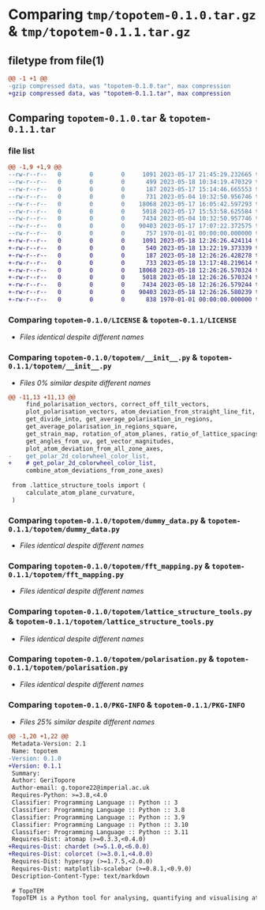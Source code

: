 # Comparing `tmp/topotem-0.1.0.tar.gz` & `tmp/topotem-0.1.1.tar.gz`

## filetype from file(1)

```diff
@@ -1 +1 @@
-gzip compressed data, was "topotem-0.1.0.tar", max compression
+gzip compressed data, was "topotem-0.1.1.tar", max compression
```

## Comparing `topotem-0.1.0.tar` & `topotem-0.1.1.tar`

### file list

```diff
@@ -1,9 +1,9 @@
--rw-r--r--   0        0        0     1091 2023-05-17 21:45:29.232665 topotem-0.1.0/LICENSE
--rw-r--r--   0        0        0      499 2023-05-18 10:34:19.470329 topotem-0.1.0/pyproject.toml
--rw-r--r--   0        0        0      187 2023-05-17 15:14:46.665553 topotem-0.1.0/README.md
--rw-r--r--   0        0        0      731 2023-05-04 10:32:50.956746 topotem-0.1.0/topotem/__init__.py
--rw-r--r--   0        0        0    18068 2023-05-17 16:05:42.597293 topotem-0.1.0/topotem/dummy_data.py
--rw-r--r--   0        0        0     5018 2023-05-17 15:53:58.625584 topotem-0.1.0/topotem/fft_mapping.py
--rw-r--r--   0        0        0     7434 2023-05-04 10:32:50.957746 topotem-0.1.0/topotem/lattice_structure_tools.py
--rw-r--r--   0        0        0    90403 2023-05-17 17:07:22.372575 topotem-0.1.0/topotem/polarisation.py
--rw-r--r--   0        0        0      757 1970-01-01 00:00:00.000000 topotem-0.1.0/PKG-INFO
+-rw-r--r--   0        0        0     1091 2023-05-18 12:26:26.424114 topotem-0.1.1/LICENSE
+-rw-r--r--   0        0        0      540 2023-05-18 13:22:19.373339 topotem-0.1.1/pyproject.toml
+-rw-r--r--   0        0        0      187 2023-05-18 12:26:26.428278 topotem-0.1.1/README.md
+-rw-r--r--   0        0        0      733 2023-05-18 13:17:48.219614 topotem-0.1.1/topotem/__init__.py
+-rw-r--r--   0        0        0    18068 2023-05-18 12:26:26.570324 topotem-0.1.1/topotem/dummy_data.py
+-rw-r--r--   0        0        0     5018 2023-05-18 12:26:26.570324 topotem-0.1.1/topotem/fft_mapping.py
+-rw-r--r--   0        0        0     7434 2023-05-18 12:26:26.579244 topotem-0.1.1/topotem/lattice_structure_tools.py
+-rw-r--r--   0        0        0    90403 2023-05-18 12:26:26.580239 topotem-0.1.1/topotem/polarisation.py
+-rw-r--r--   0        0        0      838 1970-01-01 00:00:00.000000 topotem-0.1.1/PKG-INFO
```

### Comparing `topotem-0.1.0/LICENSE` & `topotem-0.1.1/LICENSE`

 * *Files identical despite different names*

### Comparing `topotem-0.1.0/topotem/__init__.py` & `topotem-0.1.1/topotem/__init__.py`

 * *Files 0% similar despite different names*

```diff
@@ -11,13 +11,13 @@
     find_polarisation_vectors, correct_off_tilt_vectors,
     plot_polarisation_vectors, atom_deviation_from_straight_line_fit,
     get_divide_into, get_average_polarisation_in_regions,
     get_average_polarisation_in_regions_square,
     get_strain_map, rotation_of_atom_planes, ratio_of_lattice_spacings,
     get_angles_from_uv, get_vector_magnitudes,
     plot_atom_deviation_from_all_zone_axes,
-    get_polar_2d_colorwheel_color_list,
+    # get_polar_2d_colorwheel_color_list,
     combine_atom_deviations_from_zone_axes)
 
 from .lattice_structure_tools import (
     calculate_atom_plane_curvature,
 )
```

### Comparing `topotem-0.1.0/topotem/dummy_data.py` & `topotem-0.1.1/topotem/dummy_data.py`

 * *Files identical despite different names*

### Comparing `topotem-0.1.0/topotem/fft_mapping.py` & `topotem-0.1.1/topotem/fft_mapping.py`

 * *Files identical despite different names*

### Comparing `topotem-0.1.0/topotem/lattice_structure_tools.py` & `topotem-0.1.1/topotem/lattice_structure_tools.py`

 * *Files identical despite different names*

### Comparing `topotem-0.1.0/topotem/polarisation.py` & `topotem-0.1.1/topotem/polarisation.py`

 * *Files identical despite different names*

### Comparing `topotem-0.1.0/PKG-INFO` & `topotem-0.1.1/PKG-INFO`

 * *Files 25% similar despite different names*

```diff
@@ -1,20 +1,22 @@
 Metadata-Version: 2.1
 Name: topotem
-Version: 0.1.0
+Version: 0.1.1
 Summary: 
 Author: GeriTopore
 Author-email: g.topore22@imperial.ac.uk
 Requires-Python: >=3.8,<4.0
 Classifier: Programming Language :: Python :: 3
 Classifier: Programming Language :: Python :: 3.8
 Classifier: Programming Language :: Python :: 3.9
 Classifier: Programming Language :: Python :: 3.10
 Classifier: Programming Language :: Python :: 3.11
 Requires-Dist: atomap (>=0.3.3,<0.4.0)
+Requires-Dist: chardet (>=5.1.0,<6.0.0)
+Requires-Dist: colorcet (>=3.0.1,<4.0.0)
 Requires-Dist: hyperspy (>=1.7.5,<2.0.0)
 Requires-Dist: matplotlib-scalebar (>=0.8.1,<0.9.0)
 Description-Content-Type: text/markdown
 
 # TopoTEM
 TopoTEM is a Python tool for analysing, quantifying and visualising atomic displacements and polarisation in atomic-resolution Scanning Transmission Microscopy (STEM) images.
```

